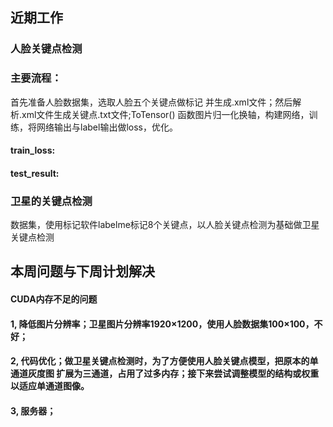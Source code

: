 ## 近期工作
### 人脸关键点检测
### 主要流程：
 首先准备人脸数据集，选取人脸五个关键点做标记 并生成.xml文件；然后解析.xml文件生成关键点.txt文件;ToTensor() 函数图片归一化换轴，构建网络，训练，将网络输出与label输出做loss，优化。
#### train_loss:
#### test_result:

### 卫星的关键点检测
数据集，使用标记软件labelme标记8个关键点，以人脸关键点检测为基础做卫星关键点检测
## 本周问题与下周计划解决
#### CUDA内存不足的问题
#### 1, 降低图片分辨率；卫星图片分辨率1920×1200，使用人脸数据集100×100，不好；
#### 2, 代码优化；做卫星关键点检测时，为了方便使用人脸关键点模型，把原本的单通道灰度图     扩展为三通道，占用了过多内存；接下来尝试调整模型的结构或权重以适应单通道图像。
#### 3, 服务器；



